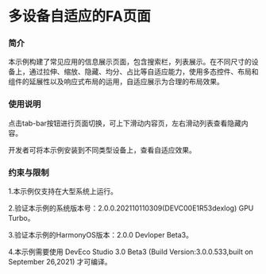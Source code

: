 # 多设备自适应的FA页面

### 简介

本示例构建了常见应用的信息展示页面，包含搜索栏，列表展示。在不同尺寸的设备上，通过拉伸、缩放、隐藏、均分、占比等自适应能力，使用多态控件、布局和组件的延展性以及响应式布局的运用，自适应展示为合理的布局效果。

### 使用说明

点击tab-bar按钮进行页面切换，可上下滑动内容页，左右滑动列表查看隐藏内容。

开发者可将本示例安装到不同类型设备上，查看自适应效果。

### 约束与限制

1.本示例仅支持在大型系统上运行。

2.验证本示例的系统版本号：2.0.0.202110110309(DEVC00E1R53dexlog) GPU Turbo。

3.验证本示例的HarmonyOS版本：2.0.0 Devloper Beta3。

4.本示例需要使用 DevEco Studio 3.0 Beta3 (Build Version:3.0.0.533,built on September 26,2021) 才可编译。